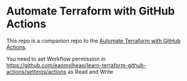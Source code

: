 # Automate Terraform with GitHub Actions


This repo is a companion repo to the [Automate Terraform with GitHub Actions](https://learn.hashicorp.com/tutorials/terraform/github-actions?in=terraform/automation).

You need to set Workflow permission in https://github.com/eaomxlheao/learn-terraform-github-actions/settings/actions as Read and Write